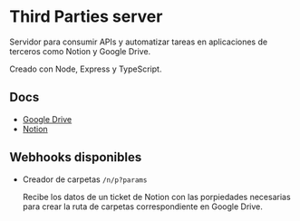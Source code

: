 # Third Parties server

Servidor para consumir APIs y automatizar tareas en aplicaciones de terceros como Notion y Google Drive.

Creado con Node, Express y TypeScript.

## Docs

- [Google Drive](https://developers.google.com/drive/api/reference/rest/v3)
- [Notion](https://developers.notion.com/reference/intro)

## Webhooks disponibles

- Creador de carpetas
  `/n/p?params`

  Recibe los datos de un ticket de Notion con las porpiedades necesarias para crear la ruta de carpetas correspondiente en Google Drive.
